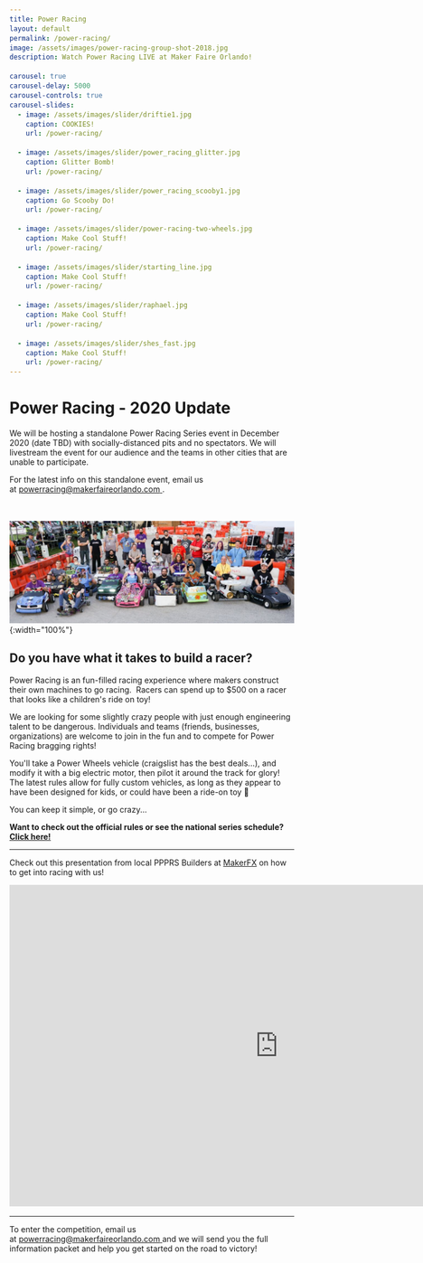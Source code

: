 ```yaml
---
title: Power Racing
layout: default
permalink: /power-racing/
image: /assets/images/power-racing-group-shot-2018.jpg
description: Watch Power Racing LIVE at Maker Faire Orlando!

carousel: true
carousel-delay: 5000
carousel-controls: true
carousel-slides:
  - image: /assets/images/slider/driftie1.jpg  
    caption: COOKIES!
    url: /power-racing/

  - image: /assets/images/slider/power_racing_glitter.jpg  
    caption: Glitter Bomb!
    url: /power-racing/

  - image: /assets/images/slider/power_racing_scooby1.jpg  
    caption: Go Scooby Do!
    url: /power-racing/

  - image: /assets/images/slider/power-racing-two-wheels.jpg
    caption: Make Cool Stuff!
    url: /power-racing/

  - image: /assets/images/slider/starting_line.jpg
    caption: Make Cool Stuff!
    url: /power-racing/

  - image: /assets/images/slider/raphael.jpg
    caption: Make Cool Stuff!
    url: /power-racing/

  - image: /assets/images/slider/shes_fast.jpg
    caption: Make Cool Stuff!
    url: /power-racing/
---
```


# Power Racing - 2020 Update
We will be hosting a standalone Power Racing Series event in December 2020 (date TBD) with socially-distanced pits and no spectators. We will livestream the event for our audience and the teams in other cities that are unable to participate.

For the latest info on this standalone event, email us at [powerracing@makerfaireorlando.com ](mailto:powerracing@makerfaireorlando.com).

<br><br>
![Power Racing Teams group shot 2018](/assets/images/power-racing-group-shot-2018.jpg){:width="100%"}

## Do you have what it takes to build a racer?

Power Racing is an fun-filled racing experience where makers construct their own machines to go racing.  Racers can spend up to $500 on a racer that looks like a children's ride on toy!

We are looking for some slightly crazy people with just enough engineering talent to be dangerous. Individuals and teams (friends, businesses, organizations) are welcome to join in the fun and to compete for Power Racing bragging rights!

You'll take a Power Wheels vehicle (craigslist has the best deals...), and modify it with a big electric motor, then pilot it around the track for glory! The latest rules allow for fully custom vehicles, as long as they appear to have been designed for kids, or could have been a ride-on toy 🙂

You can keep it simple, or go crazy...

**Want to check out the official rules or see the national series schedule? [Click here!](http://www.powerracingseries.org/)**

---

Check out this presentation from local PPPRS Builders at [MakerFX](http://www.makerfx.org) on how to get into racing with us!

<iframe src="https://docs.google.com/presentation/d/e/2PACX-1vTWZ8h53DGRwdfLLGHiLBUGU1DnaZcRplbrXUG-0CoD6P2i_gsu_tLSOtzISR-AI2dJtQcZkIc-Hzla/embed?start=true&loop=true&delayms=3000" frameborder="0" width="950" height="569" allowfullscreen="true" mozallowfullscreen="true" webkitallowfullscreen="true"></iframe>

---

To enter the competition, email us at [powerracing@makerfaireorlando.com ](mailto:powerracing@makerfaireorlando.com)and we will send you the full information packet and help you get started on the road to victory! 
